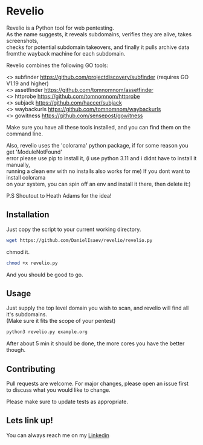 # Revelio

Revelio is a Python tool for web pentesting.                                                                                                        
As the name suggests, it reveals subdomains, verifies they are alive, takes screenshots,                                                                               
checks for potential subdomain takeovers, and finally it pulls archive data fromthe wayback machine for each subdomain.                                                          

Revelio combines the following GO tools:                                                                                                                                     

<>  subfinder     https://github.com/projectdiscovery/subfinder (requires GO V1.19 and higher)                                                                            
<>  assetfinder   https://github.com/tomnomnom/assetfinder                                                                                                                
<>  httprobe      https://github.com/tomnomnom/httprobe                                                                                                                   
<>  subjack       https://github.com/haccer/subjack                                                                                                                       
<>  waybackurls   https://github.com/tomnomnom/waybackurls                                                                                                                
<>  gowitness     https://github.com/sensepost/gowitness                                                                                                                  
                                          
                                                                                                                                                                
Make sure you have all these tools installed, and you can find them on the command line.                                                                                  

                                                                                                                                                                      
Also, revelio uses the 'colorama' python package, if for some reason you get 'ModuleNotFound'                                                                             
error please use pip to install it, (i use python 3.11 and i didnt have to install it manually,                                                                           
running a clean env with no installs also works for me) If you dont want to install colorama                                                                              
on your system, you can spin off an env and install it there, then delete it:)                                                                                            
                                                                                                                                                                       
                                          
P.S Shoutout to Heath Adams for the idea!                                            
                                                                                                                                                                          

## Installation                                                                      
                                          
Just copy the script to your current working directory.                                                                                                                   

```bash                                   
wget https://github.com/DanielIsaev/revelio/revelio.py                                                                                                                    
```                                       

chmod it.                                 

```bash                                   
chmod +x revelio.py                       
```                                       

And you should be good to go.                                                        


## Usage                                  

Just supply the top level domain you wish to scan, and revelio will find all it's subdomains.                                                                             
(Make sure it fits the scope of your pentest)                                        

```bash                                   
python3 revelio.py example.org                                                       
```                                       

After about 5 min it should be done, the more cores you have the better though.                                                                                           


## Contributing                           

Pull requests are welcome. For major changes, please open an issue first                                                                                                  
to discuss what you would like to change.                                            

Please make sure to update tests as appropriate.                                     


## Lets link up!                          

You can always reach me on my [Linkedin](https://www.linkedin.com/in/daniel-isaev-757593228/)  
